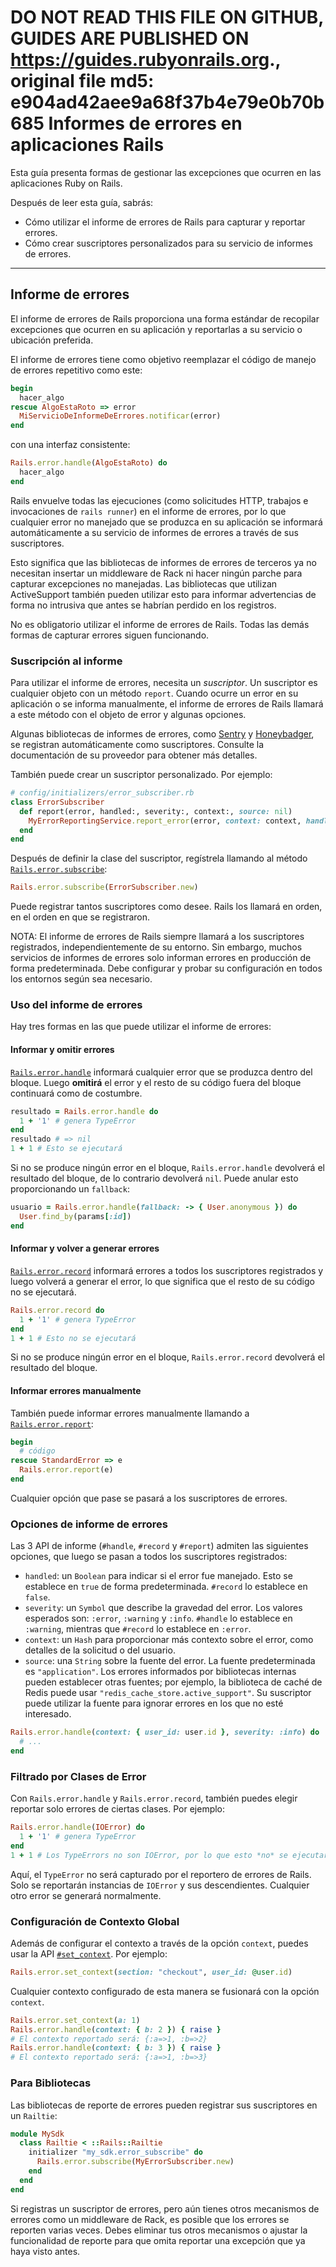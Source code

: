 **DO NOT READ THIS FILE ON GITHUB, GUIDES ARE PUBLISHED ON https://guides.rubyonrails.org.**, original file md5: e904ad42aee9a68f37b4e79e0b70b685
Informes de errores en aplicaciones Rails
========================

Esta guía presenta formas de gestionar las excepciones que ocurren en las aplicaciones Ruby on Rails.

Después de leer esta guía, sabrás:

* Cómo utilizar el informe de errores de Rails para capturar y reportar errores.
* Cómo crear suscriptores personalizados para su servicio de informes de errores.

--------------------------------------------------------------------------------

Informe de errores
------------------------

El informe de errores de Rails proporciona una forma estándar de recopilar excepciones que ocurren en su aplicación y reportarlas a su servicio o ubicación preferida.

El informe de errores tiene como objetivo reemplazar el código de manejo de errores repetitivo como este:

```ruby
begin
  hacer_algo
rescue AlgoEstaRoto => error
  MiServicioDeInformeDeErrores.notificar(error)
end
```

con una interfaz consistente:

```ruby
Rails.error.handle(AlgoEstaRoto) do
  hacer_algo
end
```

Rails envuelve todas las ejecuciones (como solicitudes HTTP, trabajos e invocaciones de `rails runner`) en el informe de errores, por lo que cualquier error no manejado que se produzca en su aplicación se informará automáticamente a su servicio de informes de errores a través de sus suscriptores.

Esto significa que las bibliotecas de informes de errores de terceros ya no necesitan insertar un middleware de Rack ni hacer ningún parche para capturar excepciones no manejadas. Las bibliotecas que utilizan ActiveSupport también pueden utilizar esto para informar advertencias de forma no intrusiva que antes se habrían perdido en los registros.

No es obligatorio utilizar el informe de errores de Rails. Todas las demás formas de capturar errores siguen funcionando.

### Suscripción al informe

Para utilizar el informe de errores, necesita un _suscriptor_. Un suscriptor es cualquier objeto con un método `report`. Cuando ocurre un error en su aplicación o se informa manualmente, el informe de errores de Rails llamará a este método con el objeto de error y algunas opciones.

Algunas bibliotecas de informes de errores, como [Sentry](https://github.com/getsentry/sentry-ruby/blob/e18ce4b6dcce2ebd37778c1e96164684a1e9ebfc/sentry-rails/lib/sentry/rails/error_subscriber.rb) y [Honeybadger](https://docs.honeybadger.io/lib/ruby/integration-guides/rails-exception-tracking/), se registran automáticamente como suscriptores. Consulte la documentación de su proveedor para obtener más detalles.

También puede crear un suscriptor personalizado. Por ejemplo:

```ruby
# config/initializers/error_subscriber.rb
class ErrorSubscriber
  def report(error, handled:, severity:, context:, source: nil)
    MyErrorReportingService.report_error(error, context: context, handled: handled, level: severity)
  end
end
```

Después de definir la clase del suscriptor, regístrela llamando al método [`Rails.error.subscribe`](https://api.rubyonrails.org/classes/ActiveSupport/ErrorReporter.html#method-i-subscribe):

```ruby
Rails.error.subscribe(ErrorSubscriber.new)
```

Puede registrar tantos suscriptores como desee. Rails los llamará en orden, en el orden en que se registraron.

NOTA: El informe de errores de Rails siempre llamará a los suscriptores registrados, independientemente de su entorno. Sin embargo, muchos servicios de informes de errores solo informan errores en producción de forma predeterminada. Debe configurar y probar su configuración en todos los entornos según sea necesario.

### Uso del informe de errores

Hay tres formas en las que puede utilizar el informe de errores:

#### Informar y omitir errores

[`Rails.error.handle`](https://api.rubyonrails.org/classes/ActiveSupport/ErrorReporter.html#method-i-handle) informará cualquier error que se produzca dentro del bloque. Luego **omitirá** el error y el resto de su código fuera del bloque continuará como de costumbre.

```ruby
resultado = Rails.error.handle do
  1 + '1' # genera TypeError
end
resultado # => nil
1 + 1 # Esto se ejecutará
```

Si no se produce ningún error en el bloque, `Rails.error.handle` devolverá el resultado del bloque, de lo contrario devolverá `nil`. Puede anular esto proporcionando un `fallback`:

```ruby
usuario = Rails.error.handle(fallback: -> { User.anonymous }) do
  User.find_by(params[:id])
end
```

#### Informar y volver a generar errores

[`Rails.error.record`](https://api.rubyonrails.org/classes/ActiveSupport/ErrorReporter.html#method-i-record) informará errores a todos los suscriptores registrados y luego volverá a generar el error, lo que significa que el resto de su código no se ejecutará.

```ruby
Rails.error.record do
  1 + '1' # genera TypeError
end
1 + 1 # Esto no se ejecutará
```

Si no se produce ningún error en el bloque, `Rails.error.record` devolverá el resultado del bloque.

#### Informar errores manualmente

También puede informar errores manualmente llamando a [`Rails.error.report`](https://api.rubyonrails.org/classes/ActiveSupport/ErrorReporter.html#method-i-report):

```ruby
begin
  # código
rescue StandardError => e
  Rails.error.report(e)
end
```

Cualquier opción que pase se pasará a los suscriptores de errores.

### Opciones de informe de errores

Las 3 API de informe (`#handle`, `#record` y `#report`) admiten las siguientes opciones, que luego se pasan a todos los suscriptores registrados:

- `handled`: un `Boolean` para indicar si el error fue manejado. Esto se establece en `true` de forma predeterminada. `#record` lo establece en `false`.
- `severity`: un `Symbol` que describe la gravedad del error. Los valores esperados son: `:error`, `:warning` y `:info`. `#handle` lo establece en `:warning`, mientras que `#record` lo establece en `:error`.
- `context`: un `Hash` para proporcionar más contexto sobre el error, como detalles de la solicitud o del usuario.
- `source`: una `String` sobre la fuente del error. La fuente predeterminada es `"application"`. Los errores informados por bibliotecas internas pueden establecer otras fuentes; por ejemplo, la biblioteca de caché de Redis puede usar `"redis_cache_store.active_support"`. Su suscriptor puede utilizar la fuente para ignorar errores en los que no esté interesado.
```ruby
Rails.error.handle(context: { user_id: user.id }, severity: :info) do
  # ...
end
```

### Filtrado por Clases de Error

Con `Rails.error.handle` y `Rails.error.record`, también puedes elegir reportar solo errores de ciertas clases. Por ejemplo:

```ruby
Rails.error.handle(IOError) do
  1 + '1' # genera TypeError
end
1 + 1 # Los TypeErrors no son IOError, por lo que esto *no* se ejecutará
```

Aquí, el `TypeError` no será capturado por el reportero de errores de Rails. Solo se reportarán instancias de `IOError` y sus descendientes. Cualquier otro error se generará normalmente.

### Configuración de Contexto Global

Además de configurar el contexto a través de la opción `context`, puedes usar la API [`#set_context`](https://api.rubyonrails.org/classes/ActiveSupport/ErrorReporter.html#method-i-set_context). Por ejemplo:

```ruby
Rails.error.set_context(section: "checkout", user_id: @user.id)
```

Cualquier contexto configurado de esta manera se fusionará con la opción `context`.

```ruby
Rails.error.set_context(a: 1)
Rails.error.handle(context: { b: 2 }) { raise }
# El contexto reportado será: {:a=>1, :b=>2}
Rails.error.handle(context: { b: 3 }) { raise }
# El contexto reportado será: {:a=>1, :b=>3}
```

### Para Bibliotecas

Las bibliotecas de reporte de errores pueden registrar sus suscriptores en un `Railtie`:

```ruby
module MySdk
  class Railtie < ::Rails::Railtie
    initializer "my_sdk.error_subscribe" do
      Rails.error.subscribe(MyErrorSubscriber.new)
    end
  end
end
```

Si registras un suscriptor de errores, pero aún tienes otros mecanismos de errores como un middleware de Rack, es posible que los errores se reporten varias veces. Debes eliminar tus otros mecanismos o ajustar la funcionalidad de reporte para que omita reportar una excepción que ya haya visto antes.
